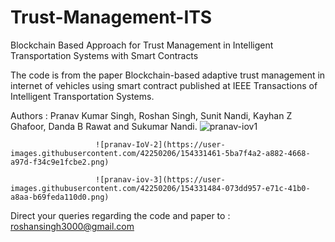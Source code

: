 # Trust-Management-ITS
Blockchain Based Approach for Trust Management in Intelligent Transportation Systems with Smart Contracts

The code is from the paper Blockchain-based adaptive trust management in internet of vehicles using smart contract published at IEEE Transactions of Intelligent Transportation Systems. 

Authors : Pranav Kumar Singh, Roshan Singh, Sunit Nandi, Kayhan Z Ghafoor, Danda B Rawat and Sukumar Nandi.
                       ![pranav-iov1](https://user-images.githubusercontent.com/42250206/154331417-c7640f90-79ce-465e-9764-cbc72febceea.png)
                       
                       ![pranav-IoV-2](https://user-images.githubusercontent.com/42250206/154331461-5ba7f4a2-a882-4668-a97d-f34c9e1fcbe2.png)
                       
                       ![pranav-iov-3](https://user-images.githubusercontent.com/42250206/154331484-073dd957-e71c-41b0-a8aa-b69feda110d0.png)


Direct your queries regarding the code and paper to : roshansingh3000@gmail.com 
